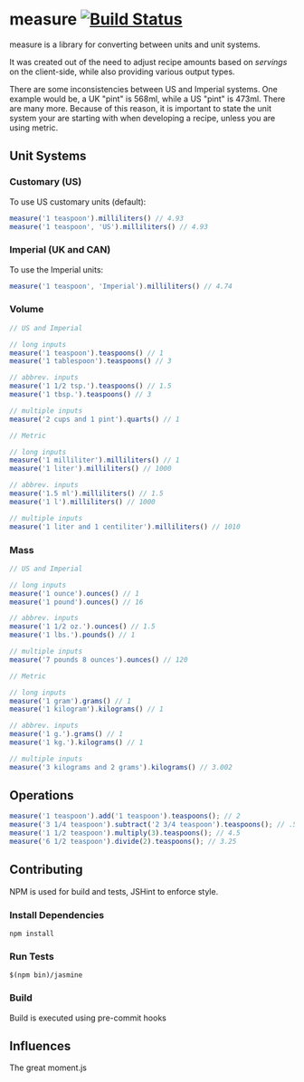 # measure [![Build Status](https://travis-ci.org/dubbs/measure.png)](https://travis-ci.org/dubbs/measure)

measure is a library for converting between units and unit systems.

It was created out of the need to adjust recipe amounts based on *servings* on the client-side, while also providing various output types.

There are some inconsistencies between US and Imperial systems.  One example would be, a UK "pint" is 568ml, while a US "pint" is 473ml.  There are many more.  Because of this reason, it is important to state the unit system your are starting with when developing a recipe, unless you are using metric.

## Unit Systems

### Customary (US)

To use US customary units (default):

```js
measure('1 teaspoon').milliliters() // 4.93
measure('1 teaspoon', 'US').milliliters() // 4.93
```

### Imperial (UK and CAN)

To use the Imperial units:

```js
measure('1 teaspoon', 'Imperial').milliliters() // 4.74
```

### Volume

```js
// US and Imperial

// long inputs
measure('1 teaspoon').teaspoons() // 1
measure('1 tablespoon').teaspoons() // 3

// abbrev. inputs
measure('1 1/2 tsp.').teaspoons() // 1.5
measure('1 tbsp.').teaspoons() // 3

// multiple inputs
measure('2 cups and 1 pint').quarts() // 1

// Metric

// long inputs
measure('1 milliliter').milliliters() // 1
measure('1 liter').milliliters() // 1000

// abbrev. inputs
measure('1.5 ml').milliliters() // 1.5
measure('1 l').milliliters() // 1000

// multiple inputs
measure('1 liter and 1 centiliter').milliliters() // 1010
```

### Mass

```js
// US and Imperial

// long inputs
measure('1 ounce').ounces() // 1
measure('1 pound').ounces() // 16

// abbrev. inputs
measure('1 1/2 oz.').ounces() // 1.5
measure('1 lbs.').pounds() // 1

// multiple inputs
measure('7 pounds 8 ounces').ounces() // 120

// Metric

// long inputs
measure('1 gram').grams() // 1
measure('1 kilogram').kilograms() // 1

// abbrev. inputs
measure('1 g.').grams() // 1
measure('1 kg.').kilograms() // 1

// multiple inputs
measure('3 kilograms and 2 grams').kilograms() // 3.002
```

## Operations

```js
measure('1 teaspoon').add('1 teaspoon').teaspoons(); // 2
measure('3 1/4 teaspoon').subtract('2 3/4 teaspoon').teaspoons(); // .5
measure('1 1/2 teaspoon').multiply(3).teaspoons(); // 4.5
measure('6 1/2 teaspoon').divide(2).teaspoons(); // 3.25
```

## Contributing

NPM is used for build and tests, JSHint to enforce style.

### Install Dependencies

```
npm install
```

### Run Tests

```
$(npm bin)/jasmine
```

### Build

Build is executed using pre-commit hooks

## Influences

The great moment.js



